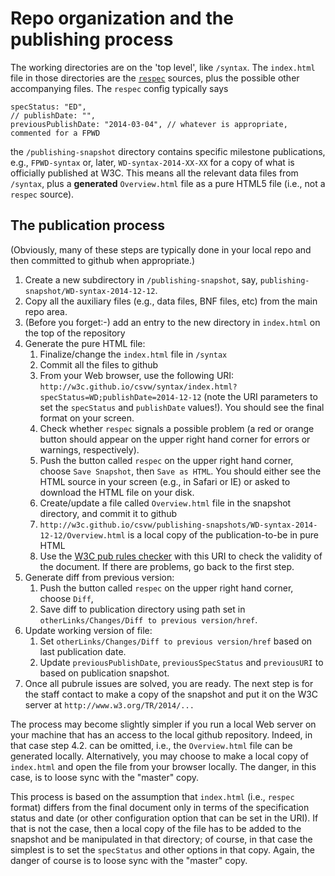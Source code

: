 # Repo organization and the publishing process

The working directories are on the 'top level', like ``/syntax``. The ``index.html`` file in those directories are the [``respec``](http://www.w3.org/respec/) sources, plus the possible other accompanying files. The ``respec`` config typically says

	specStatus: "ED",
	// publishDate: "",
	previousPublishDate: "2014-03-04", // whatever is appropriate, commented for a FPWD

the ``/publishing-snapshot`` directory contains specific milestone publications, e.g., ``FPWD-syntax`` or, later, ``WD-syntax-2014-XX-XX`` for a copy of what is officially published at W3C. This means all the relevant data files from ``/syntax``, plus a **generated** ``Overview.html`` file as a pure HTML5 file (i.e., not a ``respec`` source).

## The publication process

(Obviously, many of these steps are typically done in your local repo and then committed to github when appropriate.)

1. Create a new subdirectory in ``/publishing-snapshot``, say, ``publishing-snapshot/WD-syntax-2014-12-12``. 
2. Copy all the auxiliary files (e.g., data files, BNF files, etc) from the main repo area.
3. (Before you forget:-) add an entry to the new directory in ``index.html`` on the top of the repository
4. Generate the pure HTML file:
	1. Finalize/change the ``index.html`` file in ``/syntax``
	1. Commit all the files to github
	1. From your Web browser, use the following URI: ``http://w3c.github.io/csvw/syntax/index.html?specStatus=WD;publishDate=2014-12-12`` (note the URI parameters to set the ``specStatus`` and ``publishDate`` values!). You should see the final format on your screen.
	1. Check whether ``respec`` signals a possible problem (a red or orange button should appear on the upper right hand corner for errors or warnings, respectively).
	1. Push the button called ``respec`` on the upper right hand corner, choose ``Save Snapshot``, then ``Save as HTML``. You should either see the HTML source in your screen (e.g., in Safari or IE) or asked to download the HTML file on your disk.
	1. Create/update a file called ``Overview.html`` file in the snapshot directory, and commit it to github
	1. ``http://w3c.github.io/csvw/publishing-snapshots/WD-syntax-2014-12-12/Overview.html`` is a local copy of the publication-to-be in pure HTML
	1. Use the [W3C pub rules checker](http://www.w3.org/2005/07/pubrules) with this URI to check the validity of the document. If there are problems, go back to the first step.
1. Generate diff from previous version:
	1. Push the button called ``respec`` on the upper right hand corner, choose ``Diff``,
 	1. Save diff to publication directory using path set in ``otherLinks/Changes/Diff to previous version/href``.
1. Update working version of file:
	1. Set ``otherLinks/Changes/Diff to previous version/href`` based on last publication date.
	1. Update ``previousPublishDate``, ``previousSpecStatus`` and ``previousURI`` to based on publication snapshot.
1. Once all pubrule issues are solved, you are ready. The next step is for the staff contact to make a copy of the snapshot and put it on the W3C server at ``http://www.w3.org/TR/2014/...``

The process may become slightly simpler if you run a local Web server on your machine that has an access to the local github repository. Indeed, in that case step 4.2. can be omitted, i.e., the ``Overview.html`` file can be generated locally. Alternatively, you may choose to make a local copy of ``index.html`` and open the file from your browser locally. The danger, in this case, is to loose sync with the "master" copy.

This process is based on the assumption that ``index.html`` (i.e., ``respec`` format) differs from the final document only in terms of the specification status and date (or other configuration option that can be set in the URI). If that is not the case, then a local copy of the file has to be added to the snapshot and be manipulated in that directory; of course, in that case the simplest is to set the ``specStatus`` and other options in that copy. Again, the danger of course is to loose sync with the "master" copy.

 

	 
